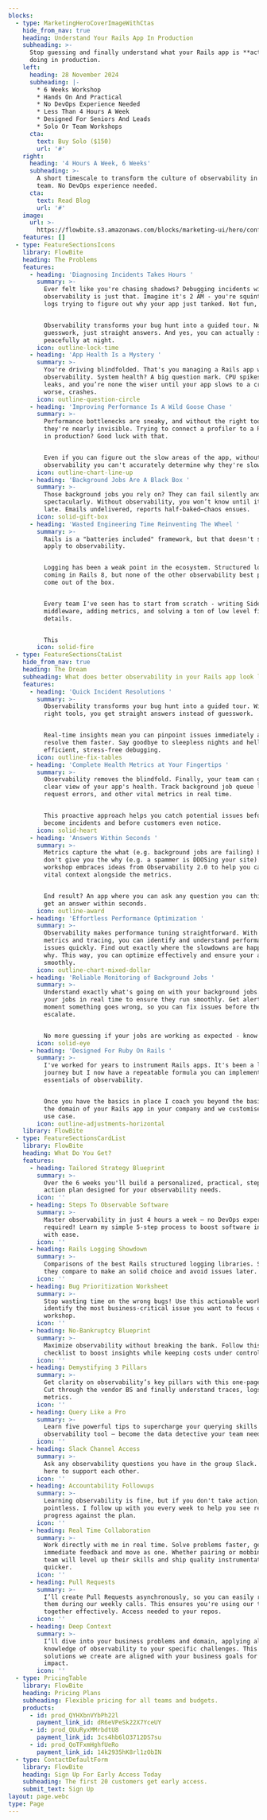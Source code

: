 ```yaml
---
blocks:
  - type: MarketingHeroCoverImageWithCtas
    hide_from_nav: true
    heading: Understand Your Rails App In Production
    subheading: >-
      Stop guessing and finally understand what your Rails app is **actually**
      doing in production.
    left:
      heading: 28 November 2024
      subheading: |-
        * 6 Weeks Workshop
        * Hands On And Practical
        * No DevOps Experience Needed
        * Less Than 4 Hours A Week
        * Designed For Seniors And Leads
        * Solo Or Team Workshops
      cta:
        text: Buy Solo ($150)
        url: '#'
    right:
      heading: '4 Hours A Week, 6 Weeks'
      subheading: >-
        A short timescale to transform the culture of observability in your
        team. No DevOps experience needed.
      cta:
        text: Read Blog
        url: '#'
    image:
      url: >-
        https://flowbite.s3.amazonaws.com/blocks/marketing-ui/hero/conference-speaker.jpg
    features: []
  - type: FeatureSectionsIcons
    library: FlowBite
    heading: The Problems
    features:
      - heading: 'Diagnosing Incidents Takes Hours '
        summary: >-
          Ever felt like you're chasing shadows? Debugging incidents without
          observability is just that. Imagine it's 2 AM - you're squinting at
          logs trying to figure out why your app just tanked. Not fun, right?


          Observability transforms your bug hunt into a guided tour. No more
          guesswork, just straight answers. And yes, you can actually sleep
          peacefully at night.
        icon: outline-lock-time
      - heading: 'App Health Is a Mystery '
        summary: >-
          You're driving blindfolded. That's you managing a Rails app without
          observability. System health? A big question mark. CPU spikes, memory
          leaks, and you’re none the wiser until your app slows to a crawl—or
          worse, crashes.
        icon: outline-question-circle
      - heading: 'Improving Performance Is A Wild Goose Chase '
        summary: >-
          Performance bottlenecks are sneaky, and without the right tools,
          they're nearly invisible. Trying to connect a profiler to a Rails app
          in production? Good luck with that.


          Even if you can figure out the slow areas of the app, without
          observability you can't accurately determine why they're slow.
        icon: outline-chart-line-up
      - heading: 'Background Jobs Are A Black Box '
        summary: >-
          Those background jobs you rely on? They can fail silently and
          spectacularly. Without observability, you won’t know until it’s too
          late. Emails undelivered, reports half-baked—chaos ensues.
        icon: solid-gift-box
      - heading: 'Wasted Engineering Time Reinventing The Wheel '
        summary: >-
          Rails is a "batteries included" framework, but that doesn't seem to
          apply to observability.


          Logging has been a weak point in the ecosystem. Structured logging is
          coming in Rails 8, but none of the other observability best practices
          come out of the box.


          Every team I've seen has to start from scratch - writing Sidekiq
          middleware, adding metrics, and solving a ton of low level fiddly
          details.


          This
        icon: solid-fire
  - type: FeatureSectionsCtaList
    hide_from_nav: true
    heading: The Dream
    subheading: What does better observability in your Rails app look like?
    features:
      - heading: 'Quick Incident Resolutions '
        summary: >-
          Observability transforms your bug hunt into a guided tour. With the
          right tools, you get straight answers instead of guesswork.


          Real-time insights mean you can pinpoint issues immediately and
          resolve them faster. Say goodbye to sleepless nights and hello to
          efficient, stress-free debugging.
        icon: outline-fix-tables
      - heading: 'Complete Health Metrics at Your Fingertips '
        summary: >-
          Observability removes the blindfold. Finally, your team can get a
          clear view of your app's health. Track background job queue latency,
          request errors, and other vital metrics in real time.


          This proactive approach helps you catch potential issues before they
          become incidents and before customers even notice.
        icon: solid-heart
      - heading: 'Answers Within Seconds '
        summary: >-
          Metrics capture the what (e.g. background jobs are failing) but they
          don't give you the why (e.g. a spammer is DDOSing your site). This
          workshop embraces ideas from Observability 2.0 to help you capture
          vital context alongside the metrics.


          End result? An app where you can ask any question you can think of and
          get an answer within seconds.
        icon: outline-award
      - heading: 'Effortless Performance Optimization '
        summary: >-
          Observability makes performance tuning straightforward. With detailed
          metrics and tracing, you can identify and understand performance
          issues quickly. Find out exactly where the slowdowns are happening and
          why. This way, you can optimize effectively and ensure your app runs
          smoothly.
        icon: outline-chart-mixed-dollar
      - heading: 'Reliable Monitoring of Background Jobs '
        summary: >-
          Understand exactly what's going on with your background jobs. Monitor
          your jobs in real time to ensure they run smoothly. Get alerts the
          moment something goes wrong, so you can fix issues before they
          escalate.


          No more guessing if your jobs are working as expected - know for sure.
        icon: solid-eye
      - heading: 'Designed For Ruby On Rails '
        summary: >-
          I've worked for years to instrument Rails apps. It's been a long
          journey but I now have a repeatable formula you can implement for the
          essentials of observability.


          Once you have the basics in place I coach you beyond the basics into
          the domain of your Rails app in your company and we customise for your
          use case.
        icon: outline-adjustments-horizontal
    library: FlowBite
  - type: FeatureSectionsCardList
    library: FlowBite
    heading: What Do You Get?
    features:
      - heading: Tailored Strategy Blueprint
        summary: >-
          Over the 6 weeks you'll build a personalized, practical, step-by-step
          action plan designed for your observability needs.
        icon: ''
      - heading: Steps To Observable Software
        summary: >-
          Master observability in just 4 hours a week — no DevOps experience
          required! Learn my simple 5-step process to boost software insights
          with ease.
        icon: ''
      - heading: Rails Logging Showdown
        summary: >-
          Comparisons of the best Rails structured logging libraries. See how
          they compare to make an solid choice and avoid issues later.
        icon: ''
      - heading: Bug Prioritization Worksheet
        summary: >-
          Stop wasting time on the wrong bugs! Use this actionable worksheet to
          identify the most business-critical issue you want to focus on in the
          workshop.
        icon: ''
      - heading: No-Bankruptcy Blueprint
        summary: >-
          Maximize observability without breaking the bank. Follow this
          checklist to boost insights while keeping costs under control.
        icon: ''
      - heading: Demystifying 3 Pillars
        summary: >-
          Get clarity on observability’s key pillars with this one-page guide.
          Cut through the vendor BS and finally understand traces, logs, and
          metrics.
        icon: ''
      - heading: Query Like a Pro
        summary: >-
          Learn five powerful tips to supercharge your querying skills in any
          observability tool — become the data detective your team needs.
        icon: ''
      - heading: Slack Channel Access
        summary: >-
          Ask any observability questions you have in the group Slack. We're
          here to support each other.
        icon: ''
      - heading: Accountability Followups
        summary: >-
          Learning observability is fine, but if you don't take action, it's all
          pointless. I follow up with you every week to help you see real
          progress against the plan.
        icon: ''
      - heading: Real Time Collaboration
        summary: >-
          Work directly with me in real time. Solve problems faster, get
          immediate feedback and move as one. Whether pairing or mobbing, your
          team will level up their skills and ship quality instrumentation
          quicker.
        icon: ''
      - heading: Pull Requests
        summary: >-
          I’ll create Pull Requests asynchronously, so you can easily review
          them during our weekly calls. This ensures you're using our time
          together effectively. Access needed to your repos.
        icon: ''
      - heading: Deep Context
        summary: >-
          I’ll dive into your business problems and domain, applying all my
          knowledge of observability to your specific challenges. This ensures
          solutions we create are aligned with your business goals for maximum
          impact.
        icon: ''
  - type: PricingTable
    library: FlowBite
    heading: Pricing Plans
    subheading: Flexible pricing for all teams and budgets.
    products:
      - id: prod_QYHXbnVYbPh22l
        payment_link_id: dR6eVPeSk22X7YceUY
      - id: prod_QUuRyxMMrbdtU8
        payment_link_id: 3cs4hb6lO3712DS7su
      - id: prod_QoTFxmHghfUeRo
        payment_link_id: 14k2935hK8rl1zObIN
  - type: ContactDefaultForm
    library: FlowBite
    heading: Sign Up For Early Access Today
    subheading: The first 20 customers get early access.
    submit_text: Sign Up
layout: page.webc
type: Page
---
```


